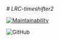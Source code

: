 _# LRC-timeshifter2_

[![Maintainability](https://api.codeclimate.com/v1/badges/6c293f2c177f5bbf24d8/maintainability)](https://codeclimate.com/github/bo712/LRC-timeshifter2/maintainability)

![GitHub](https://img.shields.io/github/license/mashape/apistatus.svg?style=popout)

